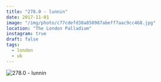 ```yaml
---
title: "278.0 - lunnin"
date: 2017-11-01
image: "/img/photo/c77cdefd38a850987abeff7aac9cc468.jpg"
location: "The London Palladium"
instagram: true
draft: false
tags:
  - london
  - uk
---
```


![278.0 - lunnin](/img/photo/c77cdefd38a850987abeff7aac9cc468.jpg)
